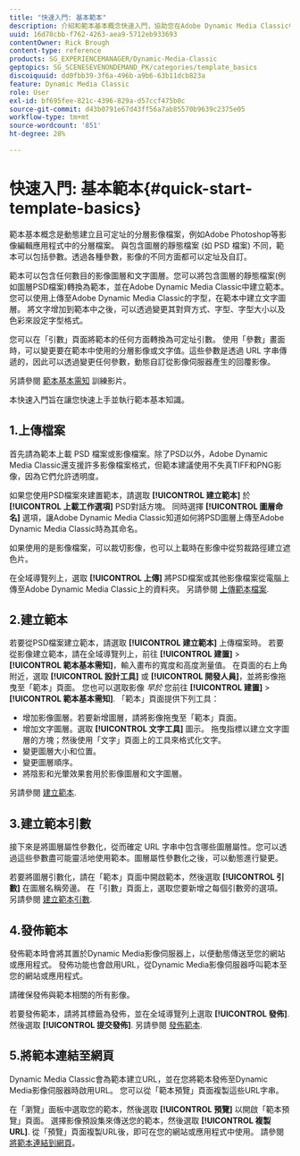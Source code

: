 ```yaml
---
title: "快速入門: 基本範本"
description: 介紹和範本基本概念快速入門，協助您在Adobe Dynamic Media Classic中快速上手並執行。
uuid: 16d78cbb-f762-4263-aea9-5712eb933693
contentOwner: Rick Brough
content-type: reference
products: SG_EXPERIENCEMANAGER/Dynamic-Media-Classic
geptopics: SG_SCENESEVENONDEMAND_PK/categories/template_basics
discoiquuid: dd0fbb39-3f6a-496b-a9b6-63b11dcb823a
feature: Dynamic Media Classic
role: User
exl-id: bf695fee-821c-4396-829a-d57ccf475b0c
source-git-commit: d43b0791e67d43ff56a7ab85570b9639c2375e05
workflow-type: tm+mt
source-wordcount: '851'
ht-degree: 28%

---
```


# 快速入門: 基本範本{#quick-start-template-basics}

範本基本概念是動態建立且可定址的分層影像檔案，例如Adobe Photoshop等影像編輯應用程式中的分層檔案。 與包含圖層的靜態檔案 (如 PSD 檔案) 不同，範本可以包括參數。透過各種參數，影像的不同方面都可以定址及自訂。

範本可以包含任何數目的影像圖層和文字圖層。您可以將包含圖層的靜態檔案(例如圖層PSD檔案)轉換為範本，並在Adobe Dynamic Media Classic中建立範本。 您可以使用上傳至Adobe Dynamic Media Classic的字型，在範本中建立文字圖層。 將文字增加到範本中之後，可以透過變更其對齊方式、字型、字型大小以及色彩來設定字型格式。

您可以在「引數」頁面將範本的任何方面轉換為可定址引數。 使用「參數」畫面時，可以變更要在範本中使用的分層影像或文字值。這些參數是透過 URL 字串傳遞的，因此可以透過變更任何參數，動態自訂從影像伺服器產生的回覆影像。

另請參閱 [範本基本需知](https://s7d5.scene7.com/s7viewers/html5/VideoViewer.html?videoserverurl=https://s7d5.scene7.com/is/content/&amp;emailurl=https://s7d5.scene7.com/s7/emailFriend&amp;serverUrl=https://s7d5.scene7.com/is/image/&amp;config=Scene7SharedAssets/Universal_HTML5_Video&amp;contenturl=https://s7d5.scene7.com/skins/&amp;asset=S7tutorials/553_Template%20Basics_converted%20renamed_Dynamic%20Banners-AVS) 訓練影片。

本快速入門旨在讓您快速上手並執行範本基本知識。

## 1.上傳檔案

首先請為範本上載 PSD 檔案或影像檔案。除了PSD以外，Adobe Dynamic Media Classic還支援許多影像檔案格式，但範本建議使用不失真TIFF和PNG影像，因為它們允許透明度。

如果您使用PSD檔案來建置範本，請選取 **[!UICONTROL 建立範本]** 於 **[!UICONTROL 上載工作選項]** PSD對話方塊。 同時選擇 **[!UICONTROL 圖層命名]** 選項，讓Adobe Dynamic Media Classic知道如何將PSD圖層上傳至Adobe Dynamic Media Classic時為其命名。

如果使用的是影像檔案，可以裁切影像，也可以上載時在影像中從剪裁路徑建立遮色片。

在全域導覽列上，選取 **[!UICONTROL 上傳]** 將PSD檔案或其他影像檔案從電腦上傳至Adobe Dynamic Media Classic上的資料夾。 另請參閱 [上傳範本檔案](uploading-template-files.md#uploading_template_files).

## 2.建立範本

若要從PSD檔案建立範本，請選取 **[!UICONTROL 建立範本]** 上傳檔案時。 若要從影像建立範本，請在全域導覽列上，前往 **[!UICONTROL 建置]** > **[!UICONTROL 範本基本需知]**，輸入畫布的寬度和高度測量值。 在頁面的右上角附近，選取 **[!UICONTROL 設計工具]** 或 **[!UICONTROL 開發人員]**，並將影像拖曳至「範本」頁面。 您也可以選取影像 *早於* 您前往 **[!UICONTROL 建置]** > **[!UICONTROL 範本基本需知]**. 「範本」頁面提供下列工具：

* 增加影像圖層。若要新增圖層，請將影像拖曳至「範本」頁面。
* 增加文字圖層。選取 **[!UICONTROL 文字工具]** 圖示。 拖曳指標以建立文字圖層的方塊；然後使用「文字」頁面上的工具來格式化文字。
* 變更圖層大小和位置。
* 變更圖層順序。
* 將陰影和光暈效果套用於影像圖層和文字圖層。

另請參閱 [建立範本](creating-template.md#creating_a_template).

## 3.建立範本引數

接下來是將圖層屬性參數化，從而確定 URL 字串中包含哪些圖層屬性。您可以透過這些參數盡可能靈活地使用範本。圖層屬性參數化之後，可以動態進行變更。

若要將圖層引數化，請在「範本」頁面中開啟範本，然後選取 **[!UICONTROL 引數]** 在圖層名稱旁邊。 在「引數」頁面上，選取您要新增之每個引數旁的選項。 另請參閱 [建立範本引數](creating-template-parameters.md#creating_template_parameters).

## 4.發佈範本

發佈範本時會將其置於Dynamic Media影像伺服器上，以便動態傳送至您的網站或應用程式。 發佈功能也會啟用URL，從Dynamic Media影像伺服器呼叫範本至您的網站或應用程式。

請確保發佈與範本相關的所有影像。

若要發佈範本，請將其標籤為發佈，並在全域導覽列上選取 **[!UICONTROL 發佈]**. 然後選取 **[!UICONTROL 提交發佈]**. 另請參閱 [發佈範本](publishing-templates.md#publishing_templates).

## 5.將範本連結至網頁

Dynamic Media Classic會為範本建立URL，並在您將範本發佈至Dynamic Media影像伺服器時啟用URL。 您可以從「範本預覽」頁面複製這些URL字串。

在「瀏覽」面板中選取您的範本，然後選取 **[!UICONTROL 預覽]** 以開啟「範本預覽」頁面。 選擇影像預設集來傳送您的範本，然後選取 **[!UICONTROL 複製URL]**. 從「預覽」頁面複製URL後，即可在您的網站或應用程式中使用。 請參閱[將範本連結到網頁](linking-template-web-page.md#linking_a_template_to_a_web_page)。
